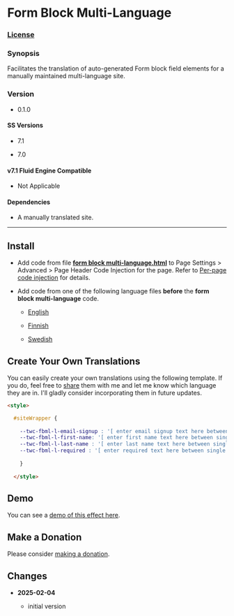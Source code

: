 # Form Block Multi-Language

### [License][1]

### Synopsis

Facilitates the translation of auto-generated Form block field elements for a
manually maintained multi-language site.

### Version

  * 0.1.0

#### SS Versions

  * 7.1
  
  * 7.0

#### v7.1 Fluid Engine Compatible

  * Not Applicable

#### Dependencies

  * A manually translated site.

---

## Install

* Add code from file **[form block multi-language.html][2]** to Page Settings >
  Advanced > Page Header Code Injection for the page. Refer to [Per-page code
  injection][3] for details.

* Add code from one of the following language files **before** the **form block
  multi-language** code.
  
  * [English][4]
  
  * [Finnish][5]
  
  * [Swedish][6]

## Create Your Own Translations

You can easily create your own translations using the following template. If you
do, feel free to [share][7] them with me and let me know which language they are
in. I'll gladly consider incorporating them in future updates.

```html
<style>

  #siteWrapper {
  
    --twc-fbml-l-email-signup : '[ enter email signup text here between single quotes replacing square brackets ]';
    --twc-fbml-l-first-name: '[ enter first name text here between single quotes replacing square brackets ]';
    --twc-fbml-l-last-name : '[ enter last name text here between single quotes replacing square brackets ]';
    --twc-fbml-l-required : '[ enter required text here between single quotes replacing square brackets ]';
    
    }
    
  </style>
```

## Demo

You can see a [demo of this effect here][8].

## Make a Donation

Please consider [making a donation][9].

## Changes

<!-- * **2024-08-16**

  * control decimal places in format instead of a single setting
  * use site measurement standard setting for conversions
  * bumped version to 0.2.0
  -->
* **2025-02-04**

  * initial version

[1]: https://github.com/tomsWebConsulting/twcsl/blob/main/LICENSE.txt#L1
[2]: form%20block%20multi-language.html#L1
[3]: https://support.squarespace.com/hc/en-us/articles/205815908-Using-code-injection#toc-per-page-code-injection
[4]: form%20block%20multi-language%20en.html#L1
[5]: form%20block%20multi-language%20fi.html#L1
[6]: form%20block%20multi-language%20sv.html#L1
[7]: mailto:tomsWebConsulting@gmail.com?subject=Form%20Block%20Multi-Language%20Template&body=%3Cstyle%3E%0A%0A%20%20%2F*%20%5B%20enter%20language%20here%20replacing%20square%20brackets%20%5D%20*%2F%0A%0A%20%20%23siteWrapper%20%7B%0A%0A%20%20%20%20--twc-fbml-l-email-signup%20%3A%20'%5B%20enter%20email%20signup%20text%20here%20between%20single%20quotes%20replacing%20square%20brackets%20%5D'%3B%0A%20%20%20%20--twc-fbml-l-first-name%3A%20'%5B%20enter%20first%20name%20text%20here%20between%20single%20quotes%20replacing%20square%20brackets%20%5D'%3B%0A%20%20%20%20--twc-fbml-l-last-name%20%3A%20'%5B%20enter%20last%20name%20text%20here%20between%20single%20quotes%20replacing%20square%20brackets%20%5D'%3B%0A%20%20%20%20--twc-fbml-l-required%20%3A%20'%5B%20enter%20required%20text%20here%20between%20single%20quotes%20replacing%20square%20brackets%20%5D'%3B%0A%20%20%20%20%0A%20%20%7D%0A%0A%3C%2Fstyle%3E
[8]: https://toms-web-consulting-demos.squarespace.com/form-block-multi-language?password=twcdemos
[9]: https://github.com/tomsWebConsulting/twcsl#make-a-donation
